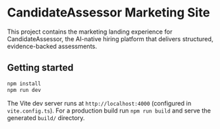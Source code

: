 # CandidateAssessor Marketing Site

This project contains the marketing landing experience for CandidateAssessor, the AI-native hiring platform that delivers structured, evidence-backed assessments.

## Getting started

```bash
npm install
npm run dev
```

The Vite dev server runs at `http://localhost:4000` (configured in `vite.config.ts`). For a production build run `npm run build` and serve the generated `build/` directory.
